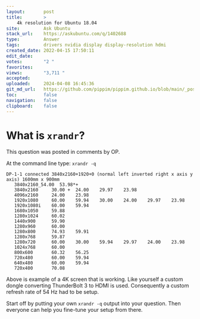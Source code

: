```yaml
---
layout:       post
title:        >
    4k resolution for Ubuntu 18.04
site:         Ask Ubuntu
stack_url:    https://askubuntu.com/q/1402688
type:         Answer
tags:         drivers nvidia display display-resolution hdmi
created_date: 2022-04-15 17:50:11
edit_date:    
votes:        "2 "
favorites:    
views:        "3,711 "
accepted:     
uploaded:     2024-04-08 16:45:36
git_md_url:   https://github.com/pippim/pippim.github.io/blob/main/_posts/2022/2022-04-15-4k-resolution-for-Ubuntu-18.04.md
toc:          false
navigation:   false
clipboard:    false
---
```


# What is `xrandr`?

This question was posted in comments by OP.

At the command line type: `xrandr -q`

``` shell
DP-1-1 connected 3840x2160+1920+0 (normal left inverted right x axis y axis) 1600mm x 900mm
   3840x2160_54.00  53.98*+
   3840x2160     30.00 +  24.00    29.97    23.98  
   4096x2160     24.00    23.98  
   1920x1080     60.00    59.94    30.00    24.00    29.97    23.98  
   1920x1080i    60.00    59.94  
   1680x1050     59.88  
   1280x1024     60.02  
   1440x900      59.90  
   1280x960      60.00  
   1280x800      74.93    59.91  
   1280x768      59.87  
   1280x720      60.00    30.00    59.94    29.97    24.00    23.98  
   1024x768      60.00  
   800x600       60.32    56.25  
   720x480       60.00    59.94  
   640x480       60.00    59.94  
   720x400       70.08  
```

Above is example of a 4K screen that is working. Like yourself a custom dongle converting ThunderBolt 3 to HDMI is used. Consequently a custom refresh rate of 54 Hz had to be setup.

Start off by putting your own `xrandr -q` output into your question. Then everyone can help you fine-tune your setup from there.
